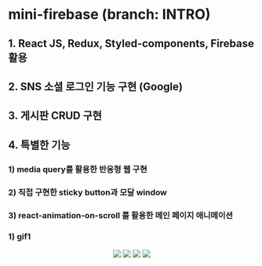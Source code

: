 # mini-firebase (branch: INTRO)

## 1. React JS, Redux, Styled-components, Firebase 활용

## 2. SNS 소셜 로그인 기능 구현 (Google)

## 3. 게시판 CRUD 구현

## 4. 특별한 기능

### 1) media query를 활용한 반응형 웹 구현
### 2) 직접 구현한 sticky button과 모달 window
### 3) react-animation-on-scroll 를 활용한 메인 페이지 애니메이션

### 1) gif1
<p align="center">
<img src="https://user-images.githubusercontent.com/104327907/197713535-585f7210-917b-43af-8e82-10a4c01c1802.gif">
  <img src="https://user-images.githubusercontent.com/104327907/197714682-39b47b7f-749b-4e66-8c9d-c525eb119cb9.gif">
   <img src="https://user-images.githubusercontent.com/104327907/197715442-604ed352-f3cc-475b-adf3-104f42898c67.gif">
   <img src="https://user-images.githubusercontent.com/104327907/197715450-46f74e67-709c-49af-8f2c-f1b5a242be96.gif">
  </p>
